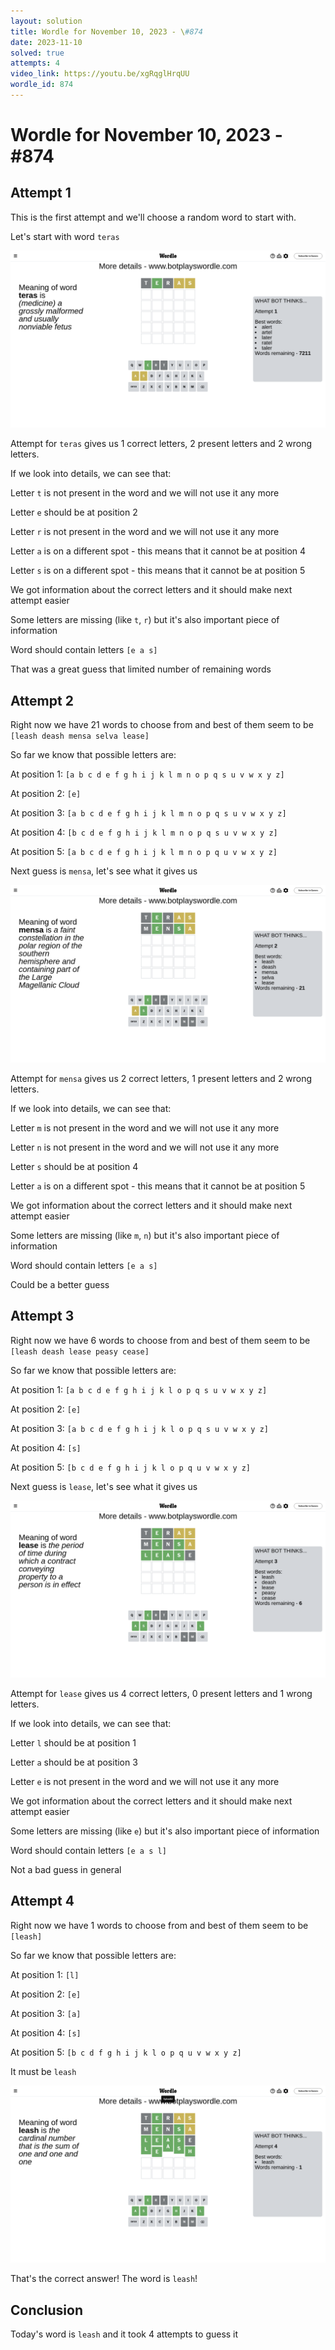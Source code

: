 ```yaml
---
layout: solution
title: Wordle for November 10, 2023 - \#874
date: 2023-11-10
solved: true
attempts: 4
video_link: https://youtu.be/xgRqglHrqUU
wordle_id: 874
---
```


# Wordle for November 10, 2023 - \#874

## Attempt 1

This is the first attempt and we'll choose a random word to start with.

Let's start with word `teras`

![Attempt 1](2023-11-10/attempt-1.png)

Attempt for `teras` gives us 1 correct letters, 2 present letters and 2 wrong letters.

If we look into details, we can see that:

Letter `t` is not present in the word and we will not use it any more

Letter `e` should be at position 2

Letter `r` is not present in the word and we will not use it any more

Letter `a` is on a different spot - this means that it cannot be at position 4

Letter `s` is on a different spot - this means that it cannot be at position 5

We got information about the correct letters and it should make next attempt easier

Some letters are missing (like `t`, `r`) but it's also important piece of information

Word should contain letters `[e a s]`

That was a great guess that limited number of remaining words



## Attempt 2

Right now we have 21 words to choose from and best of them seem to be `[leash deash mensa selva lease]`

So far we know that possible letters are:

At position 1: `[a b c d e f g h i j k l m n o p q s u v w x y z]`

At position 2: `[e]`

At position 3: `[a b c d e f g h i j k l m n o p q s u v w x y z]`

At position 4: `[b c d e f g h i j k l m n o p q s u v w x y z]`

At position 5: `[a b c d e f g h i j k l m n o p q u v w x y z]`

Next guess is `mensa`, let's see what it gives us

![Attempt 2](2023-11-10/attempt-2.png)

Attempt for `mensa` gives us 2 correct letters, 1 present letters and 2 wrong letters.

If we look into details, we can see that:

Letter `m` is not present in the word and we will not use it any more

Letter `n` is not present in the word and we will not use it any more

Letter `s` should be at position 4

Letter `a` is on a different spot - this means that it cannot be at position 5

We got information about the correct letters and it should make next attempt easier

Some letters are missing (like `m`, `n`) but it's also important piece of information

Word should contain letters `[e a s]`

Could be a better guess



## Attempt 3

Right now we have 6 words to choose from and best of them seem to be `[leash deash lease peasy cease]`

So far we know that possible letters are:

At position 1: `[a b c d e f g h i j k l o p q s u v w x y z]`

At position 2: `[e]`

At position 3: `[a b c d e f g h i j k l o p q s u v w x y z]`

At position 4: `[s]`

At position 5: `[b c d e f g h i j k l o p q u v w x y z]`

Next guess is `lease`, let's see what it gives us

![Attempt 3](2023-11-10/attempt-3.png)

Attempt for `lease` gives us 4 correct letters, 0 present letters and 1 wrong letters.

If we look into details, we can see that:

Letter `l` should be at position 1

Letter `a` should be at position 3

Letter `e` is not present in the word and we will not use it any more

We got information about the correct letters and it should make next attempt easier

Some letters are missing (like `e`) but it's also important piece of information

Word should contain letters `[e a s l]`

Not a bad guess in general



## Attempt 4

Right now we have 1 words to choose from and best of them seem to be `[leash]`

So far we know that possible letters are:

At position 1: `[l]`

At position 2: `[e]`

At position 3: `[a]`

At position 4: `[s]`

At position 5: `[b c d f g h i j k l o p q u v w x y z]`

It must be `leash`

![Attempt 4](2023-11-10/attempt-4.png)

That's the correct answer! The word is `leash`!

## Conclusion

Today's word is `leash` and it took 4 attempts to guess it

